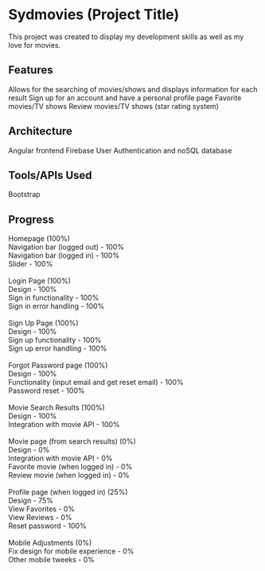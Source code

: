 # Sydmovies (Project Title)

This project was created to display my development skills as well as my love for movies.

## Features

Allows for the searching of movies/shows and displays information for each result 
Sign up for an account and have a personal profile page
Favorite movies/TV shows
Review movies/TV shows (star rating system)


## Architecture

Angular frontend
Firebase User Authentication and noSQL database 

## Tools/APIs Used
Bootstrap

## Progress
Homepage (100%)\
Navigation bar (logged out) - 100%\
Navigation bar (logged in) - 100%\
Slider - 100%\
\
Login Page (100%)\
Design - 100%\
Sign in functionality - 100%\
Sign in error handling - 100%\
\
Sign Up Page (100%)\
Design - 100%\
Sign up functionality - 100%\
Sign up error handling - 100%\
\
Forgot Password page (100%)\
Design - 100%\
Functionality (input email and get reset email) - 100%\
Password reset - 100%\
\
Movie Search Results (100%)\
Design - 100%\
Integration with movie API - 100%\
\
Movie page (from search results) (0%)\
Design - 0%\
Integration with movie API - 0%\
Favorite movie (when logged in) - 0%\
Review movie (when logged in) - 0%\
\
Profile page (when logged in) (25%)\
Design - 75%\
View Favorites - 0%\
View Reviews - 0%\
Reset password - 100%\
\
Mobile Adjustments (0%)\
Fix design for mobile experience - 0%\
Other mobile tweeks - 0%

